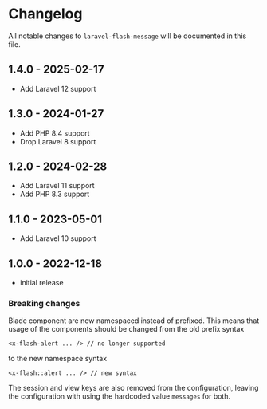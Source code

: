 # Changelog

All notable changes to `laravel-flash-message` will be documented in this file.

## 1.4.0 - 2025-02-17

- Add Laravel 12 support

## 1.3.0 - 2024-01-27

- Add PHP 8.4 support
- Drop Laravel 8 support

## 1.2.0 - 2024-02-28

- Add Laravel 11 support
- Add PHP 8.3 support

## 1.1.0 - 2023-05-01

- Add Laravel 10 support

## 1.0.0 - 2022-12-18

- initial release

### Breaking changes

Blade component are now namespaced instead of prefixed. This means that usage of the components should be changed from the old prefix syntax

```blade
<x-flash-alert ... /> // no longer supported
```

to the new namespace syntax

```blade
<x-flash::alert ... /> // new syntax
```

The session and view keys are also removed from the configuration, leaving the configuration with using the hardcoded value `messages` for both.
